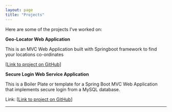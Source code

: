 ```yaml
---
layout: page
title: "Projects"
---
```

<!-- # Projects -->
Here are some of the projects I've worked on:

**Geo-Locator Web Application**
   
   This is an MVC Web Application built with Springboot framework to find your locations co-ordinates
   
   [[Link to project on GitHub](https://github.com/danielisangedighi/GeoLocator)]


**Secure Login Web Service Application**

   This is a Boiler Plate or template for a Spring Boot MVC Web Application that implements secure login from a MySQL database.

   Link: [[Link to project on GitHub](https://github.com/danielisangedighi/login-securitychasis)]


---
<!--
2. **Project 2**
   Description: [Brief description]
   Link: [Link to project]

-->

